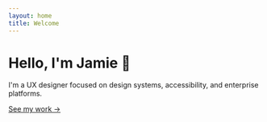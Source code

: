 ```yaml
---
layout: home
title: Welcome
---
```


# Hello, I'm Jamie 👋

I'm a UX designer focused on design systems, accessibility, and enterprise platforms.

[See my work →](/work)
